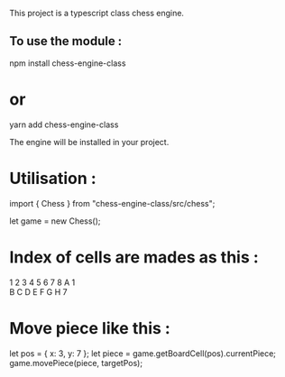 This project is a typescript class chess engine.

## To use the module :

npm install chess-engine-class

# or

yarn add chess-engine-class

The engine will be installed in your project.

# Utilisation : 

import { Chess } from "chess-engine-class/src/chess";

let game = new Chess();

# Index of cells are mades as this :

 1 2 3 4 5 6 7 8
A 1            
B
C
D
E
F
G
H 7

# Move piece like this :

let pos = { x: 3, y: 7 };
let piece = game.getBoardCell(pos).currentPiece;
game.movePiece(piece, targetPos);